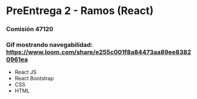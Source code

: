 # PreEntrega 2 - Ramos (React)
### Comisión 47120
### Gif mostrando navegabilidad: https://www.loom.com/share/e255c001f8a84473aa89ee83820961ea
- React JS
- React Bootstrap 
- CSS
- HTML

